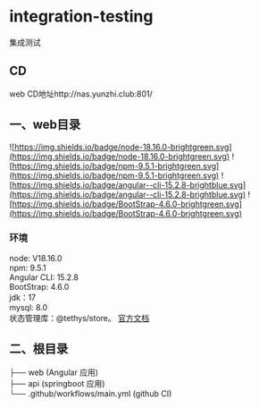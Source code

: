 # integration-testing
集成测试

## CD
web CD地址http://nas.yunzhi.club:801/

## 一、web目录


![https://img.shields.io/badge/node-18.16.0-brightgreen.svg](https://img.shields.io/badge/node-18.16.0-brightgreen.svg)
![https://img.shields.io/badge/npm-9.5.1-brightgreen.svg](https://img.shields.io/badge/npm-9.5.1-brightgreen.svg)
![https://img.shields.io/badge/angular--cli-15.2.8-brightblue.svg](https://img.shields.io/badge/angular--cli-15.2.8-brightblue.svg)
![https://img.shields.io/badge/BootStrap-4.6.0-brightgreen.svg](https://img.shields.io/badge/BootStrap-4.6.0-brightgreen.svg)


### 环境

node: V18.16.0 <br/>
npm: 9.5.1 <br/>
Angular CLI: 15.2.8 <br/>
BootStrap: 4.6.0  <br/>
jdk：17  <br/>
mysql: 8.0  <br/>
状态管理库：@tethys/store。 [官方文档](https://worktile.github.io/store/guides/getting-started)

## 二、根目录

├── web            (Angular 应用)<br/>
├── api            (springboot 应用)<br/>
└── .github/workflows/main.yml       (github CI)<br/>

